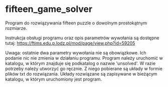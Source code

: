 # fifteen_game_solver

Program do rozwiązywania fifteen puzzle o dowolnym prostokątnym rozmiarze.

Instrukcja obsługi programu oraz opis parametrów wywołania są dostępne tutaj: https://ftims.edu.p.lodz.pl/mod/page/view.php?id=59205

Uwaga: ostatnie dwa parametry wywołania nie są obowiązkowe. Ich podanie nic nie zmienia w działaniu programu.
Program należy uruchomić w katalogu, w którym znajduje się podkatalog o nazwie 'unsolved'.
W razie potrzeby należy utworzyć go ręcznie. Z niego pobierane są układy w formie plików txt do rozwiązania.
Układy rozwiązane są zapisywane w bieżącym katalogu, w którym uruchomiony jest program.
